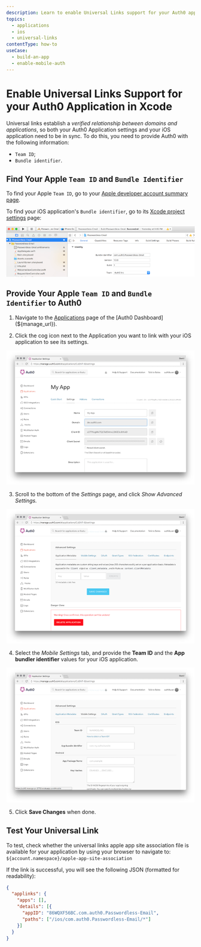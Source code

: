 ```yaml
---
description: Learn to enable Universal Links support for your Auth0 app in Xcode
topics:
  - applications
  - ios
  - universal-links
contentType: how-to
useCase:
  - build-an-app
  - enable-mobile-auth
---
```


# Enable Universal Links Support for your Auth0 Application in Xcode

Universal links establish a *verified relationship between domains and applications*, so both your Auth0 Application settings and your iOS application need to be in sync. To do this, you need to provide Auth0 with the following information:

* `Team ID`;
* `Bundle identifier`.

## Find Your Apple `Team ID` and `Bundle Identifier`

To find your Apple `Team ID`, go to your [Apple developer account summary page](https://developer.apple.com/membercenter/index.action#accountSummary).

To find your iOS application's `Bundle identifier`, go to its [Xcode project settings](https://developer.apple.com/library/content/documentation/IDEs/Conceptual/AppDistributionGuide/ConfiguringYourApp/ConfiguringYourApp.html) page:

![](/media/articles/applications/bundle-id.png)

## Provide Your Apple `Team ID` and `Bundle Identifier` to Auth0

1. Navigate to the [Applications](${manage_url}/#/clients) page of the [Auth0 Dashboard](${manage_url}).

2. Click the cog icon next to the Application you want to link with your iOS application to see its settings.

![](/media/articles/applications/settings.png)

3. Scroll to the bottom of the *Settings* page, and click *Show Advanced Settings.*

![](/media/articles/applications/advanced-settings.png)

4. Select the *Mobile Settings* tab, and provide the **Team ID** and the **App bundler identifier** values for your iOS application.

![](/media/articles/applications/mobile-settings.png)

5. Click **Save Changes** when done.


## Test Your Universal Link

To test, check whether the universal links apple app site association file is available for your application by using your browser to navigate to: `${account.namespace}/apple-app-site-association`

If the link is successful, you will see the following JSON (formatted for readability):

```json
{
  "applinks": {
    "apps": [],
    "details": [{
      "appID": "86WQXF56BC.com.auth0.Passwordless-Email",
      "paths": ["/ios/com.auth0.Passwordless-Email/*"]
    }]
  }
}
```

